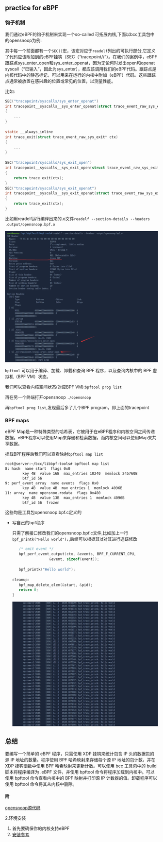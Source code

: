 ## practice for eBPF

### 钩子机制
我们通过eBPF的钩子机制来实现一个so-called 可拓展内核,下面以bcc工具包中的opensnoop为例:

其中每一个前面都有一个`SEC()`宏，该宏对应于`readelf`列出的可执行部分,它定义了代码应该附加到的eBPF挂钩（SEC（“tracepoint/<category>/<name>”）。在我们的案例中，eBPF跟踪点sys_enter_open和sys_enter_openat，因为无论何时发出open和openat syscall（“已输入”，因此为sys_enter），都应该调用我们的eBPF代码。跟踪点是内核代码中的静态标记，可以用来在运行的内核中附加（eBPF）代码。这些跟踪点通常被放置在感兴趣的位置或常见的位置，以测量性能。

比如:

```c
SEC("tracepoint/syscalls/sys_enter_openat")
int tracepoint__syscalls__sys_enter_openat(struct trace_event_raw_sys_enter* ctx)
{
	...
}

static __always_inline
int trace_exit(struct trace_event_raw_sys_exit* ctx)
{
	...
}

SEC("tracepoint/syscalls/sys_exit_open")
int tracepoint__syscalls__sys_exit_open(struct trace_event_raw_sys_exit* ctx)
{
	return trace_exit(ctx);
}
SEC("tracepoint/syscalls/sys_exit_openat")
int tracepoint__syscalls__sys_exit_openat(struct trace_event_raw_sys_exit* ctx)
{
	return trace_exit(ctx);
}
```

比如用readelf运行编译出来的.o文件`readelf --section-details --headers .output/opensnoop.bpf.o`

<img src="./lzc_assets/BPF.png" style="zoom:50%;" />

`bpftool` 可以用于编译、加载、卸载和查询 BPF 程序，以及查询内核中的 BPF 虚拟机（BPF VM）状态。

我们可以查看内核空间状态(对应BPF VM):`bpftool prog list`

再在另一个终端打开opensnoop `./opensnoop`

再`bpftool prog list`,发现最后多了几个BPF program，即上面的tracepoint

### BPF maps

  eBPF Map是一种特殊类型的哈希表，它被用于在eBPF程序和内核空间之间传递数据。eBPF程序可以使用Map来存储和检索数据，而内核空间可以使用Map来共享数据。

  挂载BPF程序后我们可以查看映射`bpftool map list`

```shell
root@server:~/bcc/libbpf-tools# bpftool map list
8: hash  name start  flags 0x0
        key 4B  value 16B  max_entries 10240  memlock 245760B
        btf_id 56
9: perf_event_array  name events  flags 0x0
        key 4B  value 4B  max_entries 1  memlock 4096B
11: array  name opensnoo.rodata  flags 0x480
        key 4B  value 13B  max_entries 1  memlock 4096B
        btf_id 56  frozen
```

这些均是工具包opensnoop.bpf.c定义的

- 写自己的bpf程序

  只需了解接口修改我们的opensnoop.bpf.c文件,比如加上一行`   bpf_printk("Hello world");`,后续可以根据其id对其进行追踪修改

  ```c
     /* emit event */
     bpf_perf_event_output(ctx, &events, BPF_F_CURRENT_CPU,
                   &event, sizeof(event));
  
     bpf_printk("Hello world");
  
  cleanup:
     bpf_map_delete_elem(&start, &pid);
     return 0;
  }
  ```

  <img src="./lzc_assets/hello_world.png" style="zoom:50%;" />

## 总结

要编写一个简单的 eBPF 程序，只需使用 XDP 挂钩来统计包含 IP 头的数据包的源 IP 地址的数量。程序使用 BPF 哈希映射来存储每个源 IP 地址的包计数，并在 XDP 挂钩函数中使用 BPF 哈希映射来更新计数。可以使用 bcc 工具包中的 build 脚本将程序编译为 .eBPF 文件，并使用 bpftool 命令将程序加载到内核中。可以使用 bpftool 命令查看内核中的 BPF 映射并打印源 IP 计数器的值。卸载程序可以使用 bpftool 命令将其从内核中删除。


   
#### 附 
[opensnoop源代码](./lzc_assets/opensnoop.bpf.c)

2.环境安装

1. 首先要确保你的内核支持eBPF
2. [安装参考](https://github.com/iovisor/bcc/blob/master/INSTALL.md)